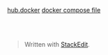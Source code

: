 
[hub.docker](https://hub.docker.com/r/guacamole/guacamole)
[docker compose file](https://github.com/DmitryZagr/guacamole-docker-compose)


<br><br>
> Written with [StackEdit](https://stackedit.io/).
<!--stackedit_data:
eyJoaXN0b3J5IjpbNjcwMjIxOTEsNzMwOTk4MTE2XX0=
-->